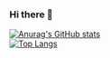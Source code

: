 ### Hi there 👋

[![Anurag's GitHub stats](https://github-readme-stats.vercel.app/api?username=lioarce01)](https://github.com/anuraghazra/github-readme-stats)
<br/>
[![Top Langs](https://github-readme-stats.vercel.app/api/top-langs/?username=lioarce01)](https://github.com/anuraghazra/github-readme-stats)
